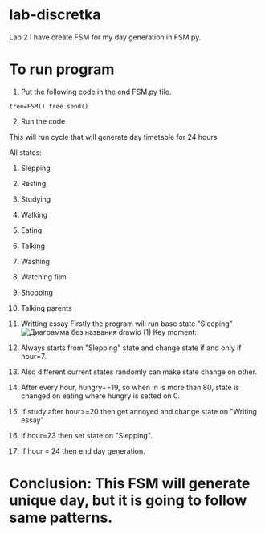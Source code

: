 # lab-discretka
Lab 2
I have create FSM for my day generation in FSM.py.

# To run program
1) Put the following code in the end FSM.py file.

`tree=FSM()
tree.send()`

2) Run the code
 
This will run cycle that will generate day timetable for 24 hours.

All states:
1) Slepping
2) Resting
3) Studying
4) Walking
5) Eating
6) Talking
7) Washing
8) Watching film
9) Shopping
10) Talking parents
11) Writting essay
Firstly the program will run base state "Sleeping"
![Диаграмма без названия drawio (1)](https://github.com/mikl123/lab-discretka/assets/69431189/3ff67c81-3e5c-42da-9470-7a00d5694229)
Key moment:

1) Always starts from "Slepping" state and change state if and only if hour=7.
2) Also different current states randomly can make state change on other.
3) After every hour, hungry+=19, so when in is more than 80, state is changed on eating where hungry is setted on 0.
4) If study after hour>=20 then get annoyed and change state on "Writing essay"
5) if hour=23 then set state on "Slepping".
6) If hour = 24 then end day generation.
# Conclusion: This FSM will generate unique day, but it is going to follow same patterns.

